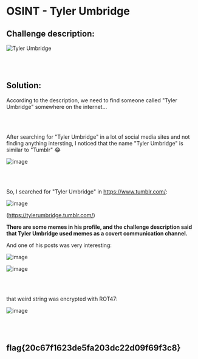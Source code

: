 # OSINT - Tyler Umbridge

## Challenge description:

![Tyler Umbridge](https://user-images.githubusercontent.com/70543460/102495198-7bae2780-407e-11eb-8387-939f18a831e9.png)

<br/><br/>

## Solution:

According to the description, we need to find someone called "Tyler Umbridge" somewhere on the internet...

<br/><br/>

After searching for "Tyler Umbridge" in a lot of social media sites and not finding anything intersting,
I noticed that the name "Tyler Umbridge" is similar to "Tumblr" 😂

![image](https://user-images.githubusercontent.com/70543460/102496166-be243400-407f-11eb-9c05-e9d5b2e99426.png)

<br/><br/>

So, I searched for "Tyler Umbridge" in https://www.tumblr.com/:

![image](https://user-images.githubusercontent.com/70543460/102496254-d85e1200-407f-11eb-87bb-48ff0f662127.png)

(https://tylerumbridge.tumblr.com/)

**There are some memes in his profile, and the challenge description said that Tyler Umbridge used memes as a covert communication channel.**

And one of his posts was very interesting:

![image](https://user-images.githubusercontent.com/70543460/102496372-ffb4df00-407f-11eb-88dc-b0ed7b4c03f1.png)

![image](https://user-images.githubusercontent.com/70543460/102496719-7225bf00-4080-11eb-94f3-582638a3dd57.png)

<br/><br/>

that weird string was encrypted with ROT47:

![image](https://user-images.githubusercontent.com/70543460/102497219-0c860280-4081-11eb-8838-cbfe97bd4975.png)

<br/><br/>

## flag{20c67f1623de5fa203dc22d09f69f3c8}
